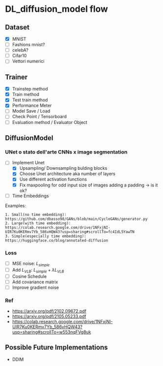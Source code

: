 # DL_diffusion_model flow

## Dataset

- [x] MNIST
- [ ] Fashions mnist?
- [ ] celebA?
- [ ] Cifar10
- [ ] Vettori numerici

## Trainer

- [x] Trainstep method
- [x] Train method
- [x] Test train method
- [x] Performance Meter
- [ ] Model Save / Load
- [ ] Check Point / Tensorboard
- [ ] Evaluation method / Evaluator Object

## DiffusionModel

### UNet o stato dell'arte CNNs x image segmentation

- [ ] Implement Unet
    - [X] Upsampling/ Downsampling bulding blocks
    - [X] Choose Unet architecture aka number of layers
    - [X] Use different activation functions
    - [X] Fix maxpooling for odd input size of images adding a padding -> is it ok?
- [ ] Time Embeddings

Examples:

    1. Small(no time embedding): https://github.com/dbasso98/GANs/blob/main/CycleGANs/generator.py
    2. Large(with time embedding): https://colab.research.google.com/drive/1NFxjNI-UIR7Ku0KERmv7Yb_586vHQW43?usp=sharing#scrollTo=fc4IdL5YawTN
    3. Simple(especially time embedding): https://huggingface.co/blog/annotated-diffusion

### Loss

- [ ] MSE noise: $L_{simple}$
- [ ] Add $L_{VLB}$: $L_{simple}+\lambda L_{VLB}$
- [ ] Cosine Schedule
- [ ] Add covariance matrix
- [ ] Improve gradient noise

### Ref

- https://arxiv.org/pdf/2102.09672.pdf
- https://arxiv.org/pdf/2105.05233.pdf
- https://colab.research.google.com/drive/1NFxjNI-UIR7Ku0KERmv7Yb_586vHQW43?usp=sharing#scrollTo=w553nqFVg8uk

## Possible Future Implementations

- DDIM
